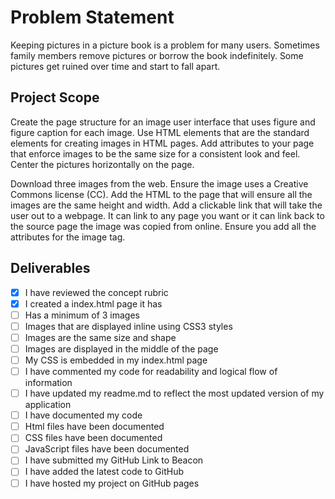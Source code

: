 # Problem Statement
Keeping pictures in a picture book is a problem for many users. Sometimes family members remove pictures or borrow the book indefinitely. Some pictures get ruined over time and start to fall apart. 

## Project Scope
Create the page structure for an image user interface that uses figure and figure caption for each image. Use HTML elements that are the standard elements for creating images in HTML pages. Add attributes to your page that enforce images to be the same size for a consistent look and feel. Center the pictures horizontally on the page. 

Download three images from the web. Ensure the image uses a Creative Commons license (CC). Add the HTML to the page that will ensure all the images are the same height and width. Add a clickable link that will take the user out to a webpage. It can link to any page you want or it can link back to the source page the image was copied from online. Ensure you add all the attributes for the image tag. 

## Deliverables
- [X] I have reviewed the concept rubric
- [X] I created a index.html page it has
- [ ] Has a minimum of 3 images 
- [ ] Images that are displayed inline using CSS3 styles 
- [ ] Images are the same size and shape 
- [ ] Images are displayed in the middle of the page 
- [ ] My CSS is embedded in my index.html page 
- [ ] I have commented my code for readability and logical flow of information 
- [ ] I have updated my readme.md to reflect the most updated version of my application
- [ ] I have documented my code
- [ ] Html files have been documented 
- [ ] CSS files have been documented 
- [ ] JavaScript files have been documented 
- [ ] I have submitted my GitHub Link to Beacon
- [ ] I have added the latest code to GitHub
- [ ] I have hosted my project on GitHub pages 

